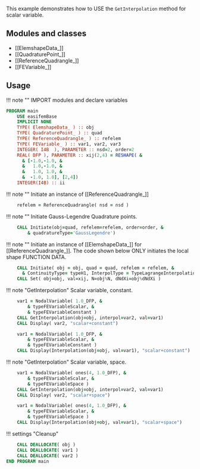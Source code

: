 This example demonstrates how to USE the `GetInterpolation` method for scalar variable.

## Modules and classes

- [[ElemshapeData_]]
- [[QuadraturePoint_]]
- [[ReferenceQuadrangle_]]
- [[FEVariable_]]

## Usage

!!! note ""
    IMPORT modules and declare variables

``` fortran
PROGRAM main
    USE easifemBase
    IMPLICIT NONE
    TYPE( ElemshapeData_ ) :: obj
    TYPE( QuadraturePoint_ ) :: quad
    TYPE( ReferenceQuadrangle_ ) :: refelem
    TYPE( FEVariable_ ) :: var1, var2, var3
    INTEGER( I4B  ), PARAMETER :: nsd=2, order=2
    REAL( DFP ), PARAMETER :: xij(2,4) = RESHAPE( &
      & [-1.0,-1.0, &
      &   1.0,-1.0, &
      &   1.0, 1.0, &
      &  -1.0, 1.0], [2,4])
    INTEGER(I4B) :: ii
```

!!! note ""
    Initiate an instance of [[ReferenceQuadrangle_]]

```fortran
    refelem = ReferenceQuadrangle( nsd = nsd )
```

!!! note ""
    Initiate Gauss-Legendre Quadrature points.

```fortran
    CALL Initiate(obj=quad, refelem=refelem, order=order, &
        & quadratureType='GaussLegendre')
```

!!! note ""
    Initiate an instance of [[ElemshapeData_]] for [[ReferenceQuadrangle_]]. The code shown below ONLY initiates the local shape FUNCTION DATA.

```fortran
    CALL Initiate( obj = obj, quad = quad, refelem = refelem, &
      & ContinuityType= typeH1, InterpolType = TypeLagrangeInterpolation )
    CALL Set( obj=obj, val=xij, N=obj%N, dNdXi=obj%dNdXi )
```

!!! note "GetInterpolation"
    Scalar variable, constant.

```fortran
    var1 = NodalVariable( 1.0_DFP, &
        & typeFEVariableScalar, &
        & typeFEVariableConstant )
    CALL GetInterpolation(obj=obj, interpol=var2, val=var1)
    CALL Display( var2, "scalar+constant")
```

```fortran
    var1 = NodalVariable( 1.0_DFP, &
        & typeFEVariableScalar, &
        & typeFEVariableConstant )
    CALL Display(Interpolation(obj=obj, val=var1), "scalar+constant")
```

!!! note "GetInterpolation"
    Scalar variable, space.

```fortran
    var1 = NodalVariable( ones(4, 1.0_DFP), &
        & typeFEVariableScalar, &
        & typeFEVariableSpace )
    CALL GetInterpolation(obj=obj, interpol=var2, val=var1)
    CALL Display( var2, "scalar+space")
```

```fortran
    var1 = NodalVariable( ones(4, 1.0_DFP), &
        & typeFEVariableScalar, &
        & typeFEVariableSpace )
    CALL Display(Interpolation(obj=obj, val=var1), "scalar+space")
```

!!! settings "Cleanup"

```fortran
    CALL DEALLOCATE( obj )
    CALL DEALLOCATE( var1 )
    CALL DEALLOCATE( var2 )
END PROGRAM main
```
